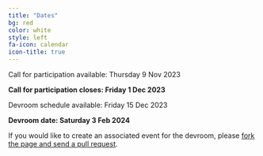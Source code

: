 ```yaml
---
title: "Dates"
bg: red
color: white
style: left
fa-icon: calendar
icon-title: true
---
```


Call for participation available: Thursday 9 Nov 2023

<strong>Call for participation closes: Friday 1 Dec 2023</strong>
<!--<strong>Call for participation closes: Friday 8 Dec 2023 -- no further extensions!</strong>-->

Devroom schedule available: Friday 15 Dec 2023

<strong>Devroom date: Saturday 3 Feb 2024</strong>

If you would like to create an associated event for the devroom, please [fork the
page and send a pull
request](https://github.com/hpc-bigdata-fosdem24/hpc-bigdata-fosdem24.github.io).

